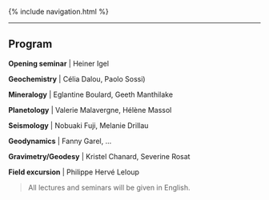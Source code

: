 {% include navigation.html %}

---

## Program

**Opening seminar** \| Heiner Igel

**Geochemistry** \| Célia Dalou, Paolo Sossi)

**Mineralogy** \| Eglantine Boulard, Geeth Manthilake

**Planetology** \| Valerie Malavergne, Hélène Massol

**Seismology** \| Nobuaki Fuji, Melanie Drillau

**Geodynamics** \| Fanny Garel, ... 

**Gravimetry/Geodesy** \| Kristel Chanard, Severine Rosat

**Field excursion** \| Philippe Hervé Leloup

> All lectures and seminars will be given in English.
